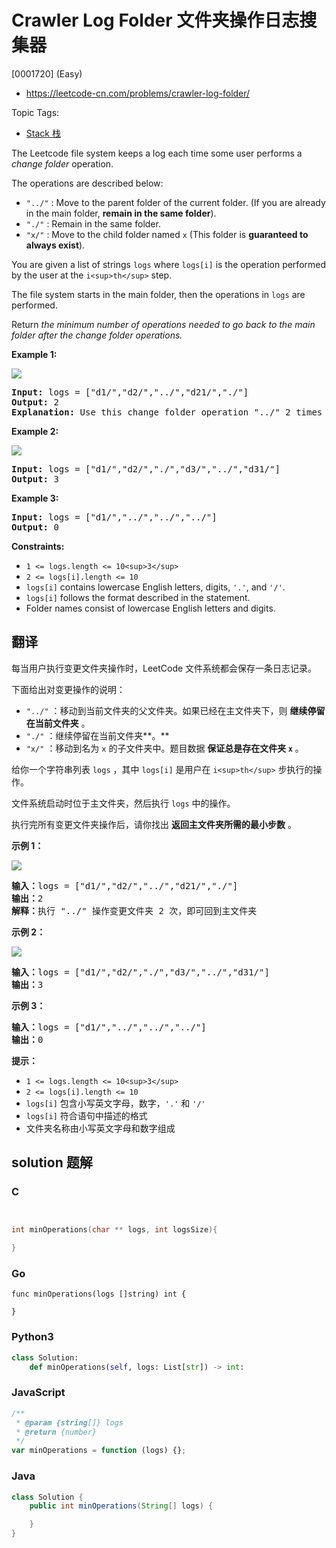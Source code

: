 # Crawler Log Folder 文件夹操作日志搜集器

[0001720] (Easy)

- https://leetcode-cn.com/problems/crawler-log-folder/

Topic Tags:

- [Stack 栈](https://leetcode-cn.com/tag/stack/)

The Leetcode file system keeps a log each time some user performs a _change folder_ operation.

The operations are described below:

- `"../"` : Move to the parent folder of the current folder. (If you are already in the main folder, **remain in the same folder**).
- `"./"` : Remain in the same folder.
- `"x/"` : Move to the child folder named `x` (This folder is **guaranteed to always exist**).

You are given a list of strings `logs` where `logs[i]` is the operation performed by the user at the `i<sup>th</sup>` step.

The file system starts in the main folder, then the operations in `logs` are performed.

Return _the minimum number of operations needed to go back to the main folder after the change folder operations._

**Example 1:**

![](https://assets.leetcode.com/uploads/2020/09/09/sample_11_1957.png)

<pre><strong>Input:</strong> logs = ["d1/","d2/","../","d21/","./"]
<strong>Output:</strong> 2
<strong>Explanation: </strong>Use this change folder operation "../" 2 times and go back to the main folder.
</pre>

**Example 2:**

![](https://assets.leetcode.com/uploads/2020/09/09/sample_22_1957.png)

<pre><strong>Input:</strong> logs = ["d1/","d2/","./","d3/","../","d31/"]
<strong>Output:</strong> 3
</pre>

**Example 3:**

<pre><strong>Input:</strong> logs = ["d1/","../","../","../"]
<strong>Output:</strong> 0
</pre>

**Constraints:**

- `1 <= logs.length <= 10<sup>3</sup>`
- `2 <= logs[i].length <= 10`
- `logs[i]` contains lowercase English letters, digits, `'.'`, and `'/'`.
- `logs[i]` follows the format described in the statement.
- Folder names consist of lowercase English letters and digits.

## 翻译

每当用户执行变更文件夹操作时，LeetCode 文件系统都会保存一条日志记录。

下面给出对变更操作的说明：

- `"../"` ：移动到当前文件夹的父文件夹。如果已经在主文件夹下，则 **继续停留在当前文件夹** 。
- `"./"` ：继续停留在当前文件夹**。**
- `"x/"` ：移动到名为 `x` 的子文件夹中。题目数据 **保证总是存在文件夹 `x`** 。

给你一个字符串列表 `logs` ，其中 `logs[i]` 是用户在 `i<sup>th</sup>` 步执行的操作。

文件系统启动时位于主文件夹，然后执行 `logs` 中的操作。

执行完所有变更文件夹操作后，请你找出 **返回主文件夹所需的最小步数** 。

**示例 1：**

![](https://assets.leetcode-cn.com/aliyun-lc-upload/uploads/2020/09/26/sample_11_1957.png)

<pre><strong>输入：</strong>logs = ["d1/","d2/","../","d21/","./"]
<strong>输出：</strong>2
<strong>解释：</strong>执行 "../" 操作变更文件夹 2 次，即可回到主文件夹
</pre>

**示例 2：**

![](https://assets.leetcode-cn.com/aliyun-lc-upload/uploads/2020/09/26/sample_22_1957.png)

<pre><strong>输入：</strong>logs = ["d1/","d2/","./","d3/","../","d31/"]
<strong>输出：</strong>3
</pre>

**示例 3：**

<pre><strong>输入：</strong>logs = ["d1/","../","../","../"]
<strong>输出：</strong>0
</pre>

**提示：**

- `1 <= logs.length <= 10<sup>3</sup>`
- `2 <= logs[i].length <= 10`
- `logs[i]` 包含小写英文字母，数字，`'.'` 和 `'/'`
- `logs[i]` 符合语句中描述的格式
- 文件夹名称由小写英文字母和数字组成

## solution 题解

### C

```c


int minOperations(char ** logs, int logsSize){

}
```

### Go

```golang
func minOperations(logs []string) int {

}
```

### Python3

```python
class Solution:
    def minOperations(self, logs: List[str]) -> int:
```

### JavaScript

```javascript
/**
 * @param {string[]} logs
 * @return {number}
 */
var minOperations = function (logs) {};
```

### Java

```java
class Solution {
    public int minOperations(String[] logs) {

    }
}
```
